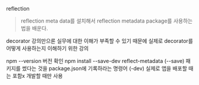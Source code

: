 reflection
> reflection meta data를 설치해서 reflection metadata package를 사용하는 법을 배운다.

decorator 강의만으론 실무에 대한 이해가 부족할 수 있기 때문에 
실제로 decorator를 어떻게 사용하는지 이해하기 위한 강의

npm --version
버전 확인
npm install --save-dev reflect-metadata
(--save) 패키지를 썼다는 것을 package.json에 기록하라는 명령어
(-dev) 실제로 앱을 배포할 때는 포함x 개발할 때만 사용